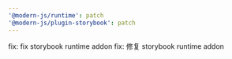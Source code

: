 ```yaml
---
'@modern-js/runtime': patch
'@modern-js/plugin-storybook': patch
---
```


fix: fix storybook runtime addon
fix: 修复 storybook runtime addon
